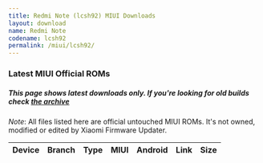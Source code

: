 ```yaml
---
title: Redmi Note (lcsh92) MIUI Downloads
layout: download
name: Redmi Note
codename: lcsh92
permalink: /miui/lcsh92/
---
```

### Latest MIUI Official ROMs
##### This page shows latest downloads only. If you're looking for old builds check [the archive](/archive/miui/lcsh92/)
*Note*: All files listed here are official untouched MIUI ROMs. It's not owned, modified or edited by Xiaomi Firmware Updater.


<div class="table-responsive-md" id="table-wrapper">
<table id="firmware" class="compact table table-striped table-hover table-sm">
    <thead class="thead-dark">
        <tr>
            <th>Device</th>
            <th>Branch</th>
            <th>Type</th>
            <th>MIUI</th>
            <th>Android</th>
            <th>Link</th>
            <th>Size</th>
        </tr>
    </thead>
    <script>loadMiuiDownloads('lcsh92')</script>
</table>
</div>


